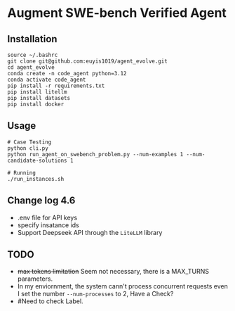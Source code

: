 # Augment SWE-bench Verified Agent

## Installation
```
source ~/.bashrc
git clone git@github.com:euyis1019/agent_evolve.git
cd agent_evolve
conda create -n code_agent python=3.12
conda activate code_agent
pip install -r requirements.txt
pip install litellm
pip install datasets
pip install docker
```

## Usage
```
# Case Testing
python cli.py
python run_agent_on_swebench_problem.py --num-examples 1 --num-candidate-solutions 1

# Running
./run_instances.sh
```

## Change log 4.6
- .env file for API keys
- specify insatance ids
- Support Deepseek API through the `LiteLLM` library

## TODO
- ~~max tokens limitation~~ Seem not necessary, there is a MAX_TURNS parameters.
- In my enviornment, the system cann't process concurrent requests even I set the number `--num-processes` to 2, Have a Check?
- #Need to check Label.


